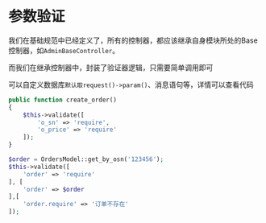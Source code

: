 # 参数验证

我们在基础规范中已经定义了，所有的控制器，都应该继承自身模块所处的Base控制器，如`AdminBaseController`。

而我们在继承控制器中，封装了验证器逻辑，只需要简单调用即可

可以自定义数据库`默认取request()->param()`、消息语句等，详情可以查看代码

```php
public function create_order()
{
    $this->validate([
        'o_sn' => 'require',
        'o_price' => 'require'
    ]);
}
```

```php
$order = OrdersModel::get_by_osn('123456');
$this->validate([
    'order' => 'require'
], [
    'order' => $order
],[
    'order.require' => '订单不存在'
]);
```